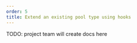 ```yaml
---
order: 5
title: Extend an existing pool type using hooks
---
```


TODO: project team will create docs here